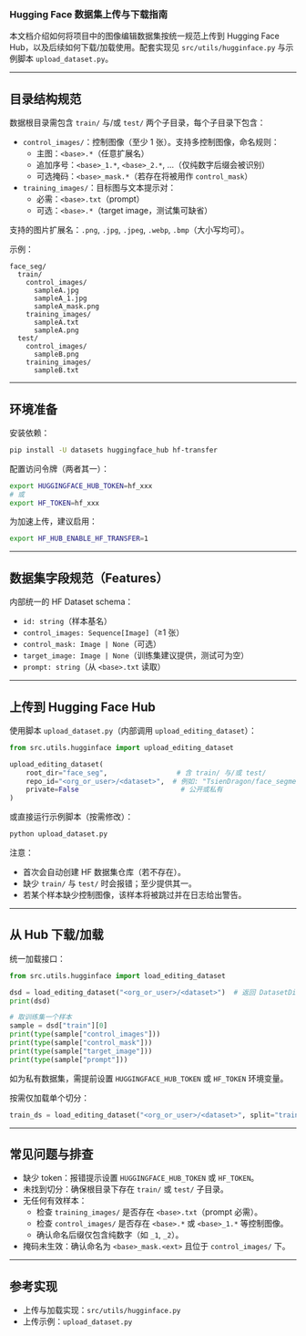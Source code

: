 ### Hugging Face 数据集上传与下载指南

本文档介绍如何将项目中的图像编辑数据集按统一规范上传到 Hugging Face Hub，以及后续如何下载/加载使用。配套实现见 `src/utils/hugginface.py` 与示例脚本 `upload_dataset.py`。

---

## 目录结构规范

数据根目录需包含 `train/` 与/或 `test/` 两个子目录，每个子目录下包含：

- `control_images/`：控制图像（至少 1 张）。支持多控制图像，命名规则：
  - 主图：`<base>.*`（任意扩展名）
  - 追加序号：`<base>_1.*`, `<base>_2.*`, ...（仅纯数字后缀会被识别）
  - 可选掩码：`<base>_mask.*`（若存在将被用作 `control_mask`）
- `training_images/`：目标图与文本提示对：
  - 必需：`<base>.txt`（prompt）
  - 可选：`<base>.*`（target image，测试集可缺省）

支持的图片扩展名：`.png`, `.jpg`, `.jpeg`, `.webp`, `.bmp`（大小写均可）。

示例：

```
face_seg/
  train/
    control_images/
      sampleA.jpg
      sampleA_1.jpg
      sampleA_mask.png
    training_images/
      sampleA.txt
      sampleA.png
  test/
    control_images/
      sampleB.png
    training_images/
      sampleB.txt
```

---

## 环境准备

安装依赖：

```bash
pip install -U datasets huggingface_hub hf-transfer
```

配置访问令牌（两者其一）：

```bash
export HUGGINGFACE_HUB_TOKEN=hf_xxx
# 或
export HF_TOKEN=hf_xxx
```

为加速上传，建议启用：

```bash
export HF_HUB_ENABLE_HF_TRANSFER=1
```

---

## 数据集字段规范（Features）

内部统一的 HF Dataset schema：

- `id: string`（样本基名）
- `control_images: Sequence[Image]`（≥1 张）
- `control_mask: Image | None`（可选）
- `target_image: Image | None`（训练集建议提供，测试可为空）
- `prompt: string`（从 `<base>.txt` 读取）

---

## 上传到 Hugging Face Hub

使用脚本 `upload_dataset.py`（内部调用 `upload_editing_dataset`）：

```python
from src.utils.hugginface import upload_editing_dataset

upload_editing_dataset(
    root_dir="face_seg",                 # 含 train/ 与/或 test/
    repo_id="<org_or_user>/<dataset>",  # 例如: "TsienDragon/face_segmentation_20"
    private=False                         # 公开或私有
)
```

或直接运行示例脚本（按需修改）：

```bash
python upload_dataset.py
```

注意：

- 首次会自动创建 HF 数据集仓库（若不存在）。
- 缺少 `train/` 与 `test/` 时会报错；至少提供其一。
- 若某个样本缺少控制图像，该样本将被跳过并在日志给出警告。

---

## 从 Hub 下载/加载

统一加载接口：

```python
from src.utils.hugginface import load_editing_dataset

dsd = load_editing_dataset("<org_or_user>/<dataset>")  # 返回 DatasetDict
print(dsd)

# 取训练集一个样本
sample = dsd["train"][0]
print(type(sample["control_images"]))
print(type(sample["control_mask"]))
print(type(sample["target_image"]))
print(type(sample["prompt"]))
```

如为私有数据集，需提前设置 `HUGGINGFACE_HUB_TOKEN` 或 `HF_TOKEN` 环境变量。

按需仅加载单个切分：

```python
train_ds = load_editing_dataset("<org_or_user>/<dataset>", split="train")
```

---

## 常见问题与排查

- 缺少 token：报错提示设置 `HUGGINGFACE_HUB_TOKEN` 或 `HF_TOKEN`。
- 未找到切分：确保根目录下存在 `train/` 或 `test/` 子目录。
- 无任何有效样本：
  - 检查 `training_images/` 是否存在 `<base>.txt`（prompt 必需）。
  - 检查 `control_images/` 是否存在 `<base>.*` 或 `<base>_1.*` 等控制图像。
  - 确认命名后缀仅包含纯数字（如 `_1`, `_2`）。
- 掩码未生效：确认命名为 `<base>_mask.<ext>` 且位于 `control_images/` 下。

---

## 参考实现

- 上传与加载实现：`src/utils/hugginface.py`
- 上传示例：`upload_dataset.py`


